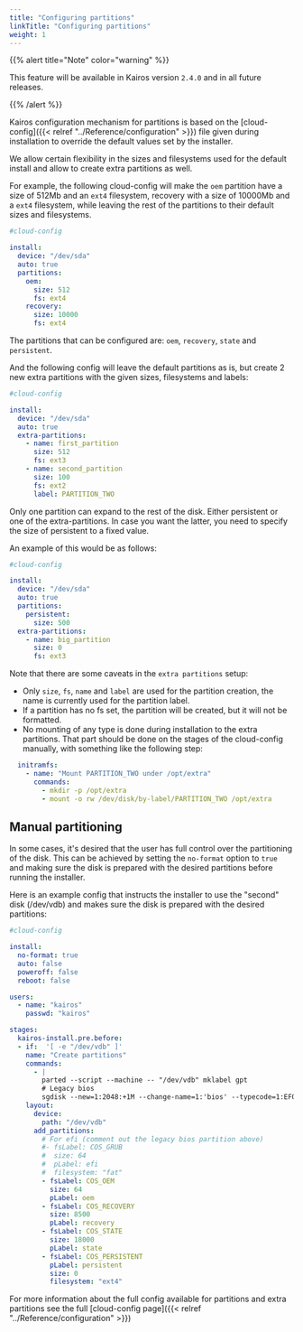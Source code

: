 ```yaml
---
title: "Configuring partitions"
linkTitle: "Configuring partitions"
weight: 1
---
```


{{% alert title="Note" color="warning" %}}

This feature will be available in Kairos version `2.4.0` and in all future releases.

{{% /alert %}}


Kairos configuration mechanism for partitions is based on the [cloud-config]({{< relref "../Reference/configuration" >}}) file 
given during installation to override the default values set by the installer.

We allow certain flexibility in the sizes and filesystems used for the default install and allow to create extra partitions as well.

For example, the following cloud-config will make the `oem` partition have a size of 512Mb and an `ext4` filesystem, 
recovery with a size of 10000Mb and a `ext4` filesystem, while leaving the rest of the partitions to their default sizes and filesystems. 

```yaml
#cloud-config

install:
  device: "/dev/sda"
  auto: true
  partitions:
    oem:
      size: 512
      fs: ext4
    recovery:
      size: 10000
      fs: ext4
```

The partitions that can be configured are: `oem`, `recovery`, `state` and `persistent`.

And the following config will leave the default partitions as is, but create 2 new extra partitions with the given sizes, filesystems and labels:

```yaml
#cloud-config

install:
  device: "/dev/sda"
  auto: true
  extra-partitions:
    - name: first_partition
      size: 512
      fs: ext3
    - name: second_partition
      size: 100
      fs: ext2
      label: PARTITION_TWO
```

Only one partition can expand to the rest of the disk. 
Either persistent or one of the extra-partitions. 
In case you want the latter, you need to specify the size of persistent to a fixed value.

An example of this would be as follows:

```yaml
#cloud-config

install:
  device: "/dev/sda"
  auto: true
  partitions:
    persistent:
      size: 500
  extra-partitions:
    - name: big_partition
      size: 0
      fs: ext3
```


Note that there are some caveats in the `extra partitions` setup:
 - Only `size`, `fs`, `name` and `label` are used for the partition creation, the name is currently used for the partition label.
 - If a partition has no fs set, the partition will be created, but it will not be formatted.
 - No mounting of any type is done during installation to the extra partitions. That part should be done on the stages of the cloud-config manually, with something like the following step:

```yaml
  initramfs:
    - name: "Mount PARTITION_TWO under /opt/extra"
      commands:
        - mkdir -p /opt/extra
        - mount -o rw /dev/disk/by-label/PARTITION_TWO /opt/extra
```

## Manual partitioning

In some cases, it's desired that the user has full control over the partitioning of the disk.
This can be achieved by setting the `no-format` option to `true` and making sure the disk
is prepared with the desired partitions before running the installer.

Here is an example config that instructs the installer to use the "second" disk (/dev/vdb)
and makes sure the disk is prepared with the desired partitions:

```yaml
#cloud-config

install:
  no-format: true
  auto: false
  poweroff: false
  reboot: false

users:
  - name: "kairos"
    passwd: "kairos"

stages:
  kairos-install.pre.before:
  - if:  '[ -e "/dev/vdb" ]'
    name: "Create partitions"
    commands:
      - |
        parted --script --machine -- "/dev/vdb" mklabel gpt
        # Legacy bios
        sgdisk --new=1:2048:+1M --change-name=1:'bios' --typecode=1:EF02 /dev/vdb
    layout:
      device:
        path: "/dev/vdb"
      add_partitions:
        # For efi (comment out the legacy bios partition above)
        #- fsLabel: COS_GRUB
        #  size: 64
        #  pLabel: efi
        #  filesystem: "fat"
        - fsLabel: COS_OEM
          size: 64
          pLabel: oem
        - fsLabel: COS_RECOVERY
          size: 8500
          pLabel: recovery
        - fsLabel: COS_STATE
          size: 18000
          pLabel: state
        - fsLabel: COS_PERSISTENT
          pLabel: persistent
          size: 0
          filesystem: "ext4"
```


For more information about the full config available for partitions and extra partitions see the full [cloud-config page]({{< relref "../Reference/configuration" >}})
